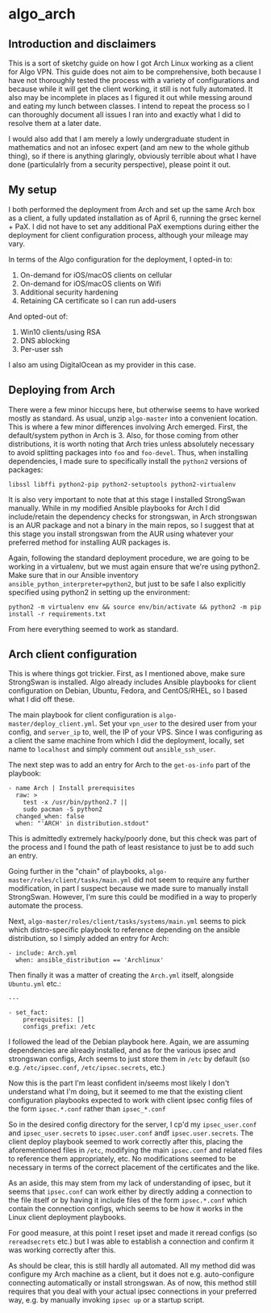 # algo_arch

## Introduction and disclaimers
This is a sort of sketchy guide on how I got Arch Linux working as a client for Algo VPN. This guide does not aim to be comprehensive, both because I have not thoroughly tested the process with a variety of configurations and because while it will get the client working, it still is not fully automated. It also may be incomplete in places as I figured it out while messing around and eating my lunch between classes. I intend to repeat the process so I can thoroughly document all issues I ran into and exactly what I did to resolve them at a later date.

I would also add that I am merely a lowly undergraduate student in mathematics and not an infosec expert (and am new to the whole github thing), so if there is anything glaringly, obviously terrible about what I have done (particulalrly from a security perspective), please point it out.

## My setup

I both performed the deployment from Arch and set up the same Arch box as a client, a fully updated installation as of April 6, running the grsec kernel + PaX. I did not have to set any additional PaX exemptions during either the deployment for client configuration process, although your mileage may vary.

In terms of the Algo configuration for the deployment, I opted-in to:

1. On-demand for iOS/macOS clients on cellular
2. On-demand for iOS/macOS clients on Wifi
3. Additional security hardening 
4. Retaining CA certificate so I can run add-users

And opted-out of:

1. Win10 clients/using RSA
2. DNS ablocking
3. Per-user ssh

I also am using DigitalOcean as my provider in this case.

## Deploying from Arch

There were a few minor hiccups here, but otherwise seems to have worked mostly as standard. As usual, unzip `algo-master` into a convenient location. This is where a few minor differences involving Arch emerged. First, the default/system python in Arch is 3. Also, for those coming from other distributions, it is worth noting that Arch tries unless absolutely necessary to avoid splitting packages into `foo` and `foo-devel`. Thus, when installing dependencies, I made sure to specifically install the `python2` versions of packages:

```
libssl libffi python2-pip python2-setuptools python2-virtualenv
```

It is also very important to note that at this stage I installed StrongSwan manually. While in my modified Ansible playbooks for Arch I did include/retain the dependency checks for strongswan, in Arch strongswan is an AUR package and not a binary in the main repos, so I suggest that at this stage you install strongswan from the AUR using whatever your preferred method for installing AUR packages is.

Again, following the standard deployment procedure, we are going to be working in a virtualenv, but we must again ensure that we're using python2. Make sure that in our Ansible inventory `ansible_python_interpreter=python2`, but just to be safe I also explicitly specified using python2 in setting up the environment: 

```
python2 -m virtualenv env && source env/bin/activate && python2 -m pip install -r requirements.txt
```

From here everything seemed to work as standard.

## Arch client configuration

This is where things got trickier. First, as I mentioned above, make sure StrongSwan is installed. Algo already includes Ansible playbooks for client configuration on Debian, Ubuntu, Fedora, and CentOS/RHEL, so I based what I did off these. 

The main playbook for client configuration is `algo-master/deploy_client.yml`. Set your `vpn_user` to the desired user from your config, and `server_ip` to, well, the IP of your VPS. Since I was configuring as a client the same machine from which I did the deployment, locally, set name to `localhost` and simply comment out `ansible_ssh_user`.

The next step was to add an entry for Arch to the `get-os-info` part of the playbook:

```
- name Arch | Install prerequisites
  raw: >
    test -x /usr/bin/python2.7 ||
    sudo pacman -S python2
  changed_when: false
  when: "'ARCH' in distribution.stdout"
```
  
This is admittedly extremely hacky/poorly done, but this check was part of the process and I found the path of least resistance to just be to add such an entry. 
  
Going further in the "chain" of playbooks, `algo-master/roles/client/tasks/main.yml` did not seem to require any further modification, in part I suspect because we made sure to manually install StrongSwan. However, I'm sure this could be modified in a way to properly automate the process.

Next, `algo-master/roles/client/tasks/systems/main.yml` seems to pick which distro-specific playbook to reference depending on the ansible distribution, so I simply added an entry for Arch:

```
- include: Arch.yml
  when: ansible_distribution == 'Archlinux'
```
  
Then finally it was a matter of creating the `Arch.yml` itself, alongside `Ubuntu.yml` etc.:

```
---

- set_fact:
    prerequisites: []
    configs_prefix: /etc
```
I followed the lead of the Debian playbook here. Again, we are assuming dependencies are already installed, and as for the various ipsec and strongswan configs, Arch seems to just store them in `/etc` by default (so e.g. `/etc/ipsec.conf`, `/etc/ipsec.secrets`, etc.)

Now this is the part I'm least confident in/seems most likely I don't understand what I'm doing, but it seemed to me that the existing client configuration playbooks expected to work with client ipsec config files of the form `ipsec.*.conf` rather than `ipsec_*.conf`

So in the desired config directory for the server, I cp'd my `ipsec_user.conf` and `ipsec_user.secrets` to `ipsec.user.conf` andf `ipsec.user.secrets`. The client deploy playbook seemed to work correctly after this, placing the aforementioned files in `/etc`, modifying the main `ipsec.conf` and related files to reference them appropriately, etc. No modifications seemed to be necessary in terms of the correct placement of the certificates and the like.

As an aside, this may stem from my lack of understanding of ipsec, but it seems that `ipsec.conf` can work either by directly adding a connection to the file itself or by having it include files of the form `ipsec.*.conf` which contain the connection configs, which seems to be how it works in the Linux client deployment playbooks.

For good measure, at this point I reset ipset and made it reread configs (so `rereadsecrets` etc.) but I was able to establish a connection and confirm it was working correctly after this.

As should be clear, this is still hardly all automated. All my method did was configure my Arch machine as a client, but it does not e.g. auto-configure connecting automatically or install strongswan. As of now, this method still requires that you deal with your actual ipsec connections in your preferred way, e.g. by manually invoking `ipsec up` or a startup script.
 



